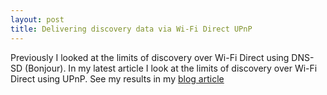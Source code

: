 ```yaml
---
layout: post
title: Delivering discovery data via Wi-Fi Direct UPnP
---
```

Previously I looked at the limits of discovery over Wi-Fi Direct using DNS-SD (Bonjour). In my latest article I look at the limits of discovery over Wi-Fi Direct using UPnP. See my results in my [blog article](http://www.drjukka.com/blog/wordpress/?p=129)
